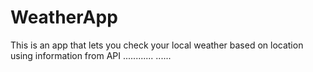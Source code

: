 # WeatherApp
This is an app that lets you check your local weather based on location using information from API
............
......

